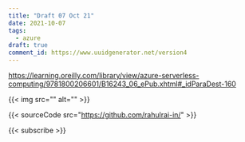 ```yaml
---
title: "Draft 07 Oct 21"
date: 2021-10-07
tags:
  - azure
draft: true
comment_id: https://www.uuidgenerator.net/version4
---
```


https://learning.oreilly.com/library/view/azure-serverless-computing/9781800206601/B16243_06_ePub.xhtml#_idParaDest-160

{{< img src="" alt="" >}}

{{< sourceCode src="https://github.com/rahulrai-in/" >}}

{{< subscribe >}}

